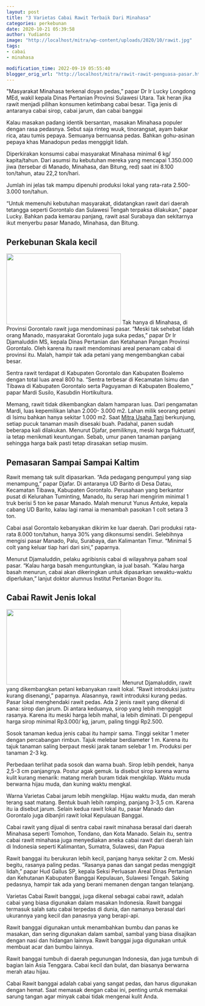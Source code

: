 ```yaml
---
layout: post
title: "3 Varietas Cabai Rawit Terbaik Dari Minahasa"
categories: perkebunan
date: 2020-10-21 05:39:58
author: Yudianto
image: "http://localhost/mitra/wp-content/uploads/2020/10/rawit.jpg"
tags:
- cabai
- minahasa

modification_time: 2022-09-19 05:55:40
blogger_orig_url: "http://localhost/mitra/rawit-rawit-penguasa-pasar.html"
---
```


"Masyarakat Minahasa terkenal doyan pedas,” papar Dr Ir Lucky Longdong MEd, wakil kepala Dinas Pertanian Provinsi Sulawesi Utara. Tak heran jika rawit menjadi pilihan konsumen ketimbang cabai besar. Tiga jenis di antaranya cabai sirop, cabai jarum, dan cabai banggai

Kalau masakan padang identik bersantan, masakan Minahasa populer dengan rasa pedasnya. Sebut saja rinteg wuuk, tinorangsat, ayam bakar rica, atau tumis pepaya. Semuanya bernuansa pedas. Bahkan gohu-asinan pepaya khas Manadopun pedas menggigit lidah.

Diperkirakan konsumsi cabai masyarakat Minahasa minimal 6 kg/ kapita/tahun. Dari asumsi itu kebutuhan mereka yang mencapai 1.350.000 jiwa (tersebar di Manado, Minahasa, dan Bitung, red) saat ini 8.100 ton/tahun, atau 22,2 ton/hari.

Jumlah ini jelas tak mampu dipenuhi produksi lokal yang rata-rata 2.500-3.000 ton/tahun.

“Untuk memenuhi kebutuhan masyarakat, didatangkan rawit dari daerah tetangga seperti Gorontalo dan Sulawesi Tengah terpaksa dilakukan,” papar Lucky. Bahkan pada kemarau panjang, rawit asal Surabaya dan sekitarnya ikut menyerbu pasar Manado, Minahasa, dan Bitung.
<h2>Perkebunan Skala kecil</h2>
<img class="size-medium wp-image-21924 aligncenter" src="http://127.0.0.1/mitra/wp-content/uploads/2020/10/cabai-300x186.jpg" alt="" width="300" height="186" />
Tak hanya di Minahasa, di Provinsi Gorontalo rawit juga mendominasi pasar. “Meski tak sehebat lidah orang Manado, masyarakat Gorontalo juga suka pedas,” papar Dr Ir Djamaluddin MS, kepala Dinas Pertanian dan Ketahanan Pangan Provinsi Gorontalo. Oleh karena itu rawit mendominasi areal penanam cabai di provinsi itu. Malah, hampir tak ada petani yang mengembangkan cabai besar.

Sentra rawit terdapat di Kabupaten Gorontalo dan Kabupaten Boalemo dengan total luas areal 800 ha. “Sentra terbesar di Kecamatan Isimu dan Tibawa di Kabupaten Gorontalo serta Paguyaman di Kabupaten Boalemo,” papar Mardi Susilo, Kasubdin Hortikultura.

Memang, rawit tidak dikembangkan dalam hamparan luas. Dari pengamatan Mardi, luas kepemilikan lahan 2.000- 3.000 m2. Lahan milik seorang petani di Isimu bahkan hanya sekitar 1.000 m2. Saat <a href="http://127.0.0.1/mitra">Mitra Usaha Tani</a> berkunjung, setiap pucuk tanaman masih disesaki buah. Padahal, panen sudah beberapa kali dilakukan. Menurut Djafar, pemiliknya, meski harga fluktuatif, ia tetap menikmati keuntungan. Sebab, umur panen tanaman panjang sehingga harga baik pasti tetap dirasakan setiap musim.
<h2>Pemasaran Sampai Sampai Kaltim</h2>
Rawit memang tak sulit dipasarkan. “Ada pedagang pengumpul yang siap menampung,” papar Djafar. Di antaranya UD Barito di Desa Datau, Kecamatan Tibawa, Kabupaten Gorontalo. Perusahaan yang berkantor pusat di Kelurahan Tuminting, Manado, itu serap hari mengirim minimal 1 truk berisi 5 ton ke pasar Manado. Malah menurut Yunus Antuke, kepala cabang UD Barito, kalau lagi ramai ia menambah pasokan 1 colt setara 3 ton.

Cabai asal Gorontalo kebanyakan dikirim ke luar daerah. Dari produksi rata-rata 8.000 ton/tahun, hanya 30% yang dikonsumsi sendiri. Selebihnya mengisi pasar Manado, Palu, Surabaya, dan Kalimantan Timur. “Minimal 5 colt yang keluar tiap hari dari sini,” paparnya.

Menurut Djamaluddin, pelaku agribisnis cabai di wilayahnya paham soal pasar. “Kalau harga basah menguntungkan, ia jual basah. “Kalau harga basah menurun, cabai akan dikeringkan untuk dipasarkan sewaktu-waktu diperlukan,” lanjut doktor alumnus Institut Pertanian Bogor itu.
<h2>Cabai Rawit Jenis lokal</h2>
<img class="size-medium wp-image-21925 aligncenter" src="http://127.0.0.1/mitra/wp-content/uploads/2020/10/rawit2-300x198.jpg" alt="" width="300" height="198" />
Menurut Djamaluddin, rawit yang dikembangkan petani kebanyakan rawit lokal. “Rawit introduksi justru kurang disenangi,” paparnya. Alasannya, rawit introduksi kurang pedas. Pasar lokal menghendaki rawit pedas.
Ada 2 jenis rawit yang dikenal di sana: sirop dan jarum. Di antara keduanya, sirop yang lebih menggigit rasanya. Karena itu meski harga lebih mahal, ia lebih diminati. Di pengepul harga sirop minimal Rp3.000/ kg, jarum, paling tinggi Rp2.500.

Sosok tanaman kedua jenis cabai itu hampir sama. Tinggi sekitar 1 meter dengan percabangan rimbun. Tajuk melebar berdiameter 1 m. Karena itu tajuk tanaman saling berpaut meski jarak tanam selebar 1 m. Produksi per tanaman 2-3 kg.

Perbedaan terlihat pada sosok dan warna buah. Sirop lebih pendek, hanya 2,5-3 cm panjangnya. Postur agak gemuk. Ia disebut sirop karena warna kulit kurang menarik: matang merah buram tidak mengkilap. Waktu muda berwarna hijau muda, dan kuning waktu mengkal.

Warna Varietas Cabai jarum lebih mengkilap. Hijau waktu muda, dan merah terang saat matang. Bentuk buah lebih ramping, panjang 3-3,5 cm. Karena itu ia disebut jarum. Selain kedua rawit lokal itu, pasar Manado dan Gorontalo juga dibanjiri rawit lokal Kepulauan Banggai.

Cabai rawit yang dijual di sentra cabai rawit minahasa berasal dari daerah Minahasa seperti Tomohon, Tondano, dan Kota Manado. Selain itu, sentra cabai rawit minahasa juga menyediakan aneka cabai rawit dari daerah lain di Indonesia seperti Kalimantan, Sumatra, Sulawesi, dan Papua

Rawit banggai itu berukuran lebih kecil, panjang hanya sekitar 2 cm. Meski begitu, rasanya paling pedas. “Rasanya panas dan sangat pedas menggigit lidah,” papar Hud Gallus SP, kepala Seksi Perluasan Areal Dinas Pertanian dan Kehutanan Kabupaten Banggai Kepulauan, Sulawesi Tengah. Saking pedasnya, hampir tak ada yang berani memanen dengan tangan telanjang.

Varietas Cabai Rawit banggai, juga dikenal sebagai cabai rawit, adalah cabai yang biasa digunakan dalam masakan Indonesia. Rawit banggai termasuk salah satu cabai terpedas di dunia, dan namanya berasal dari ukurannya yang kecil dan panasnya yang berapi-api.

Rawit banggai digunakan untuk menambahkan bumbu dan panas ke masakan, dan sering digunakan dalam sambal, sambal yang biasa disajikan dengan nasi dan hidangan lainnya. Rawit banggai juga digunakan untuk membuat acar dan bumbu lainnya.

Rawit banggai tumbuh di daerah pegunungan Indonesia, dan juga tumbuh di bagian lain Asia Tenggara. Cabai kecil dan bulat, dan biasanya berwarna merah atau hijau.

Cabai Rawit banggai adalah cabai yang sangat pedas, dan harus digunakan dengan hemat. Saat memasak dengan cabai ini, penting untuk memakai sarung tangan agar minyak cabai tidak mengenai kulit Anda.

